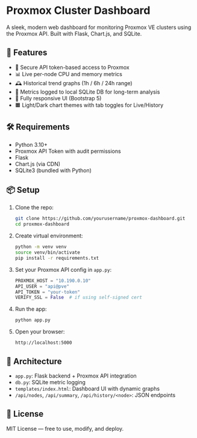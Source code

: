 # Proxmox Cluster Dashboard

A sleek, modern web dashboard for monitoring Proxmox VE clusters using the Proxmox API. Built with Flask, Chart.js, and SQLite.

## 🚀 Features

- 🔐 Secure API token-based access to Proxmox
- 📊 Live per-node CPU and memory metrics
- 🕰 Historical trend graphs (1h / 6h / 24h range)
- 💾 Metrics logged to local SQLite DB for long-term analysis
- 🧭 Fully responsive UI (Bootstrap 5)
- 🟧 Light/Dark chart themes with tab toggles for Live/History

## 🛠 Requirements

- Python 3.10+
- Proxmox API Token with audit permissions
- Flask
- Chart.js (via CDN)
- SQLite3 (bundled with Python)

## 📦 Setup

1. Clone the repo:
   ```bash
   git clone https://github.com/yourusername/proxmox-dashboard.git
   cd proxmox-dashboard
   ```

2. Create virtual environment:
   ```bash
   python -m venv venv
   source venv/bin/activate
   pip install -r requirements.txt
   ```

3. Set your Proxmox API config in `app.py`:
   ```python
   PROXMOX_HOST = "10.190.0.10"
   API_USER = "api@pve"
   API_TOKEN = "your-token"
   VERIFY_SSL = False  # if using self-signed cert
   ```

4. Run the app:
   ```bash
   python app.py
   ```

5. Open your browser:
   ```
   http://localhost:5000
   ```

## 🧠 Architecture

- `app.py`: Flask backend + Proxmox API integration
- `db.py`: SQLite metric logging
- `templates/index.html`: Dashboard UI with dynamic graphs
- `/api/nodes`, `/api/summary`, `/api/history/<node>`: JSON endpoints

## 📜 License

MIT License — free to use, modify, and deploy.
